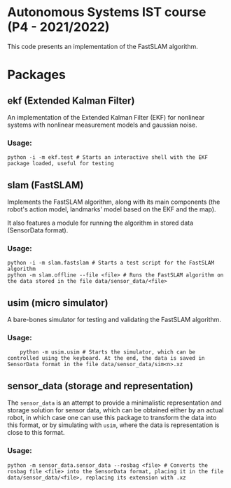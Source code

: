 # Autonomous Systems IST course (P4 - 2021/2022)

This code presents an implementation of the FastSLAM algorithm.


# Packages

## ekf (Extended Kalman Filter)

An implementation of the Extended Kalman Filter (EKF) for nonlinear systems with nonlinear measurement models and gaussian noise.

### Usage:

    python -i -m ekf.test # Starts an interactive shell with the EKF package loaded, useful for testing
    

## slam (FastSLAM)
Implements the FastSLAM algorithm, along with its main components (the robot's action model, landmarks' model based on the EKF and the map).

It also features a module for running the algorithm in stored data (SensorData format).

### Usage:

    python -i -m slam.fastslam # Starts a test script for the FastSLAM algorithm
    python -m slam.offline --file <file> # Runs the FastSLAM algorithm on the data stored in the file data/sensor_data/<file>

## usim (micro simulator)

A bare-bones simulator for testing and validating the FastSLAM algorithm.

### Usage:
    
        python -m usim.usim # Starts the simulator, which can be controlled using the keyboard. At the end, the data is saved in SensorData format in the file data/sensor_data/sim<n>.xz

## sensor_data (storage and representation)

The `sensor_data` is an attempt to provide a minimalistic representation and storage solution for sensor data, which can be obtained either by an actual robot, in which case one can use this package to transform the data into this format, or by simulating with `usim`, where the data is representation is close to this format.

### Usage:

    python -m sensor_data.sensor_data --rosbag <file> # Converts the rosbag file <file> into the SensorData format, placing it in the file data/sensor_data/<file>, replacing its extension with .xz
